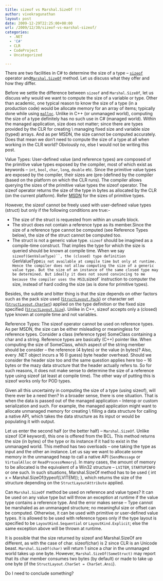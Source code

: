 ```yaml
---
title: sizeof vs Marshal.SizeOf !!!
author: vivekragunathan
layout: post
date: 2009-12-29T22:25:00+00:00
url: /2009/12/30/sizeof-vs-marshal-sizeof/
categories:
  - .NET
  - 'C#'
  - CLR
  - CodeProject
  - Uncategorized

---
```


There are two facilities in C# to determine the size of a type – [`sizeof`](http://msdn.microsoft.com/en-us/library/eahchzkf.aspx) operator and[`Marshal.SizeOf`](http://msdn.microsoft.com/en-us/library/5s4920fa.aspx) method. Let us discuss what they offer and how they differ.

Before we settle the difference between `sizeof` and `Marshal.SizeOf`, let us discuss why would we want to compute the size of a variable or type. Other than academic, one typical reason to know the size of a type (in a production code) would be allocate memory for an array of items; typically done while using [`malloc`](http://msdn.microsoft.com/en-us/library/6ewkz86d(VS.80).aspx). Unlike in C++ (or unmanaged world), computing the size of a type definitely has no such use in C# (managed world). Within the managed application, size does not matter; since there are types provided by the CLR for creating \ managing fixed size and variable size (typed) arrays. And as per MSDN, the size cannot be computed accurately. Does that mean we don’t need to compute the size of a type at all when working in the CLR world? Obviously no, else I would not be writing this post.

Value Types: User-defined value (and reference types) are composed of the primitive value types exposed by the compiler, most of which exist as keywords – `int`, `bool`, `char`, `long`, `double` etc. Since the primitive value types are exposed by the compiler, their sizes are (pre-)defined by the compiler (based on the platform on which the CLR runs). The compiler allows querying the sizes of the primitive value types the sizeof operator. The sizeof operator returns the size of the type in bytes as allocated by the CLR (on the current platform). Refer [MSDN](http://msdn.microsoft.com/en-us/library/eahchzkf(VS.85).aspx) for the sizes of primitive types.

However, the sizeof cannot be freely used with user-defined value types (struct) but only if the following conditions are true:-

- The size of the struct is requested from within an unsafe block.
- The struct does not contain a reference type as its member.Since the size of a reference type cannot be computed (see Reference Types below), the size of the struct cannot be computed too.
- The struct is not a generic value type. `sizeof` should be imagined as a compile-time construct. That implies the type for which the size is queried should be known at compile time. When we say `sizeof(GenValueType)``, the (closed) type definition `GenValueType` is not available at compile time but only at runtime. Hence the compiler does not allow computing the size of a generic value type. But the size of an instance of the same closed type may be determined. But ideally it does not sound convincing to me because the compiler uses the MSIL `sizeof` instruction to computer the size, instead of hard coding the size (as is done for primitive types).


Besides, the subtle and bitter thing is that the size depends on other factors such as the pack size used ([`StructLayout.Pack`](http://msdn.microsoft.com/en-us/library/system.runtime.interopservices.structlayoutattribute.pack.aspx)) or character set ([`StructLayout.CharSet`](http://msdn.microsoft.com/en-us/library/system.runtime.interopservices.structlayoutattribute(VS.85).aspx)) applied on the type definition or the fixed size specified ([``StructLayout.Size``](http://msdn.microsoft.com/en-us/library/system.runtime.interopservices.structlayoutattribute(VS.85).aspx)). Unlike in C++, sizeof accepts only a (closed) type known at compile time and not variables.

Reference Types: The sizeof operator cannot be used on reference types. As per MSDN, the size can be either misleading or meaningless for reference types. Consider a class (reference type) SomeClass containing a char and a string. Reference types are basically (C++) pointer like. When computing the size of SomeClass, which aspect of the string member should be consider – the reference (4 bytes) or the value (n bytes)? Also, every .NET object incurs a 16 (I guess) byte header overhead. Should we consider the header size too and the same question applies here too – 16 bytes or the mazy data structure that the header actually refers to. So for such reasons, it does not make sense to determine the size of a reference type using sizeof (at least at compile time). The other way of putting this is sizeof works only for POD types.

Given all this uncertainty in computing the size of a type (using sizeof), will there ever be a need then? In a broader sense, there is one situation. That is when the data is passed out of the managed application – Interop or custom serialization and such. For example, the managed application might want to allocate unmanaged memory for creating \ filling a data structure for calling a native API, which takes the data structure as its input or would be populating it with output.

Let us enter the second half (or the better half) – `Marshal.SizeOf`. Unlike sizeof (C# keyword), this one is offered from the BCL. This method returns the size (in bytes) of the type or its instance if it had to exist in the unmanaged world. This method has two overloads – one taking the type as input and the other an instance. Let us say we want to allocate some memory in the unmanaged heap to call a native API (`SendMessage` or `VirtualAlloc` or `ReadProcessMemory`). In many cases, the amount of memory to be allocated is the equivalent of a Win32 structure – `LVITEM`, `STARTUPINFO` or one such. In such situations, Marshal.SizeOf method has to be used { int x = Marshal.SizeOf(typeof(LVITEM)); }, which returns the size of the structure depending on the `StructLayoutAttribute` applied.

Can `Marshal.SizeOf` method be used on reference and value types? It can be used on any value type but will throw an exception at runtime if the value type contains a reference type. And the error makes sense – Type cannot be marshaled as an unmanaged structure; no meaningful size or offset can be computed. Otherwise, it can be used with primitive or user-defined value types. It is allowed to be used with reference types only if the type layout is specified to be `LayoutKind.Sequential` or `LayoutKind.Explicit`; else the same exception above will be thrown at runtime.

It is possible that the size returned by sizeof and Marshal.SizeOf are different, as with the case of char. sizeof(char) is 2 since CLR is an Unicode beast. `Marshal.SizeOf(char)` will return 1 since a char in the unmanaged world takes up one byte. However, `Marshal.SizeOf(SomeStruct)` may report  that its char member consumes two bytes (by default) or made to take up one byte (if the `StructLayout.CharSet = CharSet.Ansi`).

Do I need to conclude something?

